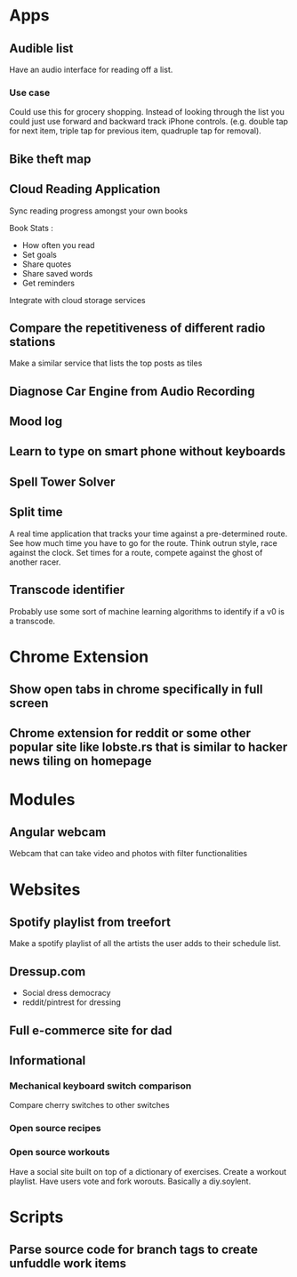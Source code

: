 # Apps

## Audible list

Have an audio interface for reading off a list.

### Use case 

Could use this for grocery shopping. Instead of looking through the list you could just use forward and backward track iPhone controls. (e.g. double tap for next item, triple tap for previous item, quadruple tap for removal).

## Bike theft map

## Cloud Reading Application
Sync reading progress amongst your own books

Book Stats :
* How often you read
* Set goals
* Share quotes
* Share saved words
* Get reminders

Integrate with cloud storage services

## Compare the repetitiveness of different radio stations

Make a similar service that lists the top posts as tiles

## Diagnose Car Engine from Audio Recording

## Mood log

## Learn to type on smart phone without keyboards

## Spell Tower Solver

## Split time

A real time application that tracks your time against a pre-determined route.  See how much time you have to go for the route.  Think outrun style, race against the clock. Set times for a route, compete against the ghost of another racer.

## Transcode identifier

Probably use some sort of machine learning algorithms to identify if a v0 is a transcode.

# Chrome Extension

## Show open tabs in chrome specifically in full screen

## Chrome extension for reddit or some other popular site like lobste.rs that is similar to hacker news tiling on homepage

# Modules

## Angular webcam

Webcam that can take video and photos with filter functionalities

# Websites

## Spotify playlist from treefort

Make a spotify playlist of all the artists the user adds to their schedule list.

## Dressup.com

* Social dress democracy
* reddit/pintrest for dressing

## Full e-commerce site for dad

## Informational

### Mechanical keyboard switch comparison

Compare cherry switches to other switches

### Open source recipes

### Open source workouts
Have a social site built on top of a dictionary of exercises. Create a workout playlist. Have users vote and fork worouts. Basically a diy.soylent.

# Scripts

## Parse source code for branch tags to create unfuddle work items
